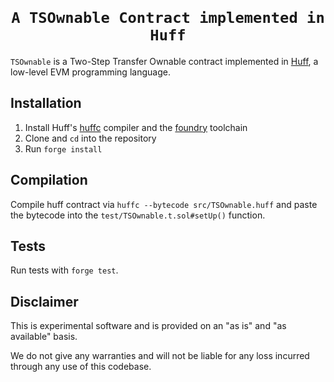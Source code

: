 <h1 align=center><code>
A TSOwnable Contract implemented in Huff
</code></h1>

`TSOwnable` is a Two-Step Transfer Ownable contract implemented in [Huff](https://github.com/huff-language),
a low-level EVM programming language.

## Installation

1. Install Huff's [huffc](https://github.com/huff-language/huffc) compiler and the [foundry](https://github.com/foundry-rs/foundry) toolchain
2. Clone and `cd` into the repository
3. Run `forge install`

## Compilation

Compile huff contract via `huffc --bytecode src/TSOwnable.huff` and paste
the bytecode into the `test/TSOwnable.t.sol#setUp()` function.

## Tests

Run tests with `forge test`.

## Disclaimer

This is experimental software and is provided on an "as is" and "as available"
basis.

We do not give any warranties and will not be liable for any loss incurred
through any use of this codebase.
